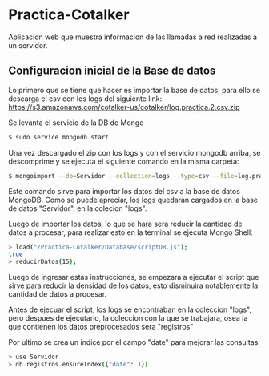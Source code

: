 # Practica-Cotalker
Aplicacion web que muestra informacion de las llamadas a red realizadas a un servidor.

## Configuracion inicial de la Base de datos
Lo primero que se tiene que hacer es importar la base de datos, para ello se descarga el csv con los logs del siguiente link:
https://s3.amazonaws.com/cotalker-us/cotalker/log.practica.2.csv.zip

Se levanta el servicio de la DB de Mongo
```sh
$ sudo service mongodb start
```
Una vez descargado el zip con los logs y con el servicio mongodb arriba, se descomprime y se ejecuta el siguiente comando en la misma carpeta:
```sh
$ mongoimport --db=Servidor --collection=logs --type=csv --file=log.practica.2.csv --fields="companyId,userId,methodApi,timeMs,date,source"
```

Este comando sirve para importar los datos del csv a la base de datos MongoDB. Como se puede apreciar, los logs quedaran cargados en la base de datos "Servidor", en la colecion "logs".

Luego de importar los datos, lo que se hara sera reducir la cantidad de datos a procesar, para realizar esto en la terminal se ejecuta Mongo Shell:

```sh
> load("/Practica-Cotalker/Database/scriptDB.js");
true
> reducirDatos(15); 
```

Luego de ingresar estas instrucciones, se empezara a ejecutar el script que sirve para reducir la densidad de los datos, esto disminuira notablemente la cantidad de datos a procesar.

Antes de ejecuar el script, los logs se encontraban en la coleccion "logs", pero despues de ejecutarlo, la coleccion con la que se trabajara, osea la que contienen los datos preprocesados sera "registros"

Por ultimo se crea un indice por el campo "date" para mejorar las consultas:
```sh
> use Servidor
> db.registros.ensureIndex({"date": 1})
```
